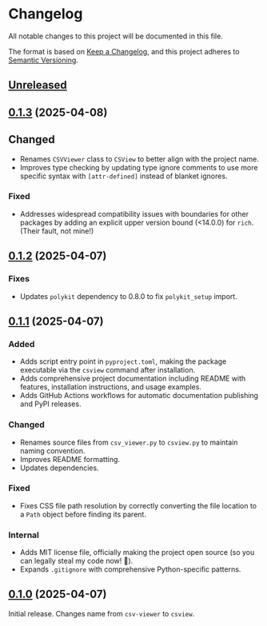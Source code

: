 # Changelog

All notable changes to this project will be documented in this file.

The format is based on [Keep a Changelog], and this project adheres to [Semantic Versioning].

## [Unreleased]

## [0.1.3] (2025-04-08)

## Changed

- Renames `CSVViewer` class to `CSView` to better align with the project name.
- Improves type checking by updating type ignore comments to use more specific syntax with `[attr-defined]` instead of blanket ignores.

### Fixed

- Addresses widespread compatibility issues with boundaries for other packages by adding an explicit upper version bound (<14.0.0) for `rich`. (Their fault, not mine!)

## [0.1.2] (2025-04-07)

### Fixes

- Updates `polykit` dependency to 0.8.0 to fix `polykit_setup` import.

## [0.1.1] (2025-04-07)

### Added

- Adds script entry point in `pyproject.toml`, making the package executable via the `csview` command after installation.
- Adds comprehensive project documentation including README with features, installation instructions, and usage examples.
- Adds GitHub Actions workflows for automatic documentation publishing and PyPI releases.

### Changed

- Renames source files from `csv_viewer.py` to `csview.py` to maintain naming convention.
- Improves README formatting.
- Updates dependencies.

### Fixed

- Fixes CSS file path resolution by correctly converting the file location to a `Path` object before finding its parent.

### Internal

- Adds MIT license file, officially making the project open source (so you can legally steal my code now! 🎉).
- Expands `.gitignore` with comprehensive Python-specific patterns.

## [0.1.0] (2025-04-07)

Initial release. Changes name from `csv-viewer` to `csview`.

<!-- Links -->
[Keep a Changelog]: https://keepachangelog.com/en/1.1.0/
[Semantic Versioning]: https://semver.org/spec/v2.0.0.html

<!-- Versions -->
[unreleased]: https://github.com/dannystewart/csview/compare/v0.1.3...HEAD
[0.1.3]: https://github.com/dannystewart/csview/compare/v0.1.2...v0.1.3
[0.1.2]: https://github.com/dannystewart/csview/compare/v0.1.1...v0.1.2
[0.1.1]: https://github.com/dannystewart/csv-viewer/releases/tag/v0.1.1
[0.1.0]: https://github.com/dannystewart/csview/releases/tag/v0.1.0
